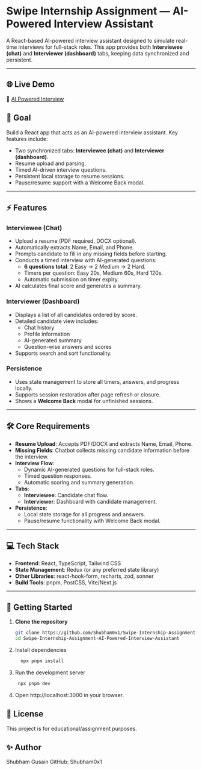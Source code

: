 # Swipe Internship Assignment — AI-Powered Interview Assistant

A React-based AI-powered interview assistant designed to simulate real-time interviews for full-stack roles. This app provides both **Interviewee (chat)** and **Interviewer (dashboard)** tabs, keeping data synchronized and persistent.

---
## 🌐 Live Demo
🔗 [AI Powered Interview](https://swipe-internship-assignment-ai-powered-interview-70ialpaj5.vercel.app/)

## 🎯 Goal
Build a React app that acts as an AI-powered interview assistant. Key features include:

- Two synchronized tabs: **Interviewee (chat)** and **Interviewer (dashboard)**.
- Resume upload and parsing.
- Timed AI-driven interview questions.
- Persistent local storage to resume sessions.
- Pause/resume support with a Welcome Back modal.

---

## ⚡ Features

### Interviewee (Chat)
- Upload a resume (PDF required, DOCX optional).
- Automatically extracts Name, Email, and Phone.
- Prompts candidate to fill in any missing fields before starting.
- Conducts a timed interview with AI-generated questions:
  - **6 questions total**: 2 Easy → 2 Medium → 2 Hard.
  - Timers per question: Easy 20s, Medium 60s, Hard 120s.
  - Automatic submission on timer expiry.
- AI calculates final score and generates a summary.

### Interviewer (Dashboard)
- Displays a list of all candidates ordered by score.
- Detailed candidate view includes:
  - Chat history
  - Profile information
  - AI-generated summary
  - Question-wise answers and scores
- Supports search and sort functionality.

### Persistence
- Uses state management to store all timers, answers, and progress locally.
- Supports session restoration after page refresh or closure.
- Shows a **Welcome Back** modal for unfinished sessions.

---

## 🛠 Core Requirements
- **Resume Upload**: Accepts PDF/DOCX and extracts Name, Email, Phone.
- **Missing Fields**: Chatbot collects missing candidate information before the interview.
- **Interview Flow**:
  - Dynamic AI-generated questions for full-stack roles.
  - Timed question responses.
  - Automatic scoring and summary generation.
- **Tabs**:
  - **Interviewee**: Candidate chat flow.
  - **Interviewer**: Dashboard with candidate management.
- **Persistence**:
  - Local state storage for all progress and answers.
  - Pause/resume functionality with Welcome Back modal.

---

## 💻 Tech Stack
- **Frontend**: React, TypeScript, Tailwind CSS
- **State Management**: Redux (or any preferred state library)
- **Other Libraries**: react-hook-form, recharts, zod, sonner
- **Build Tools**: pnpm, PostCSS, Vite/Next.js

---

## 🚀 Getting Started

1. **Clone the repository**
   ```bash
   git clone https://github.com/Shubham0x1/Swipe-Internship-Assignment-AI-Powered-Interview-Assistant.git
   cd Swipe-Internship-Assignment-AI-Powered-Interview-Assistant
2. Install dependencies
   ```bash
     npx pnpm install
3. Run the development server
   ```bash
    npx pnpm dev

4. Open http://localhost:3000 in your browser.

## 📄 License

This project is for educational/assignment purposes.

## ✨ Author

Shubham Gusain
GitHub: Shubham0x1
